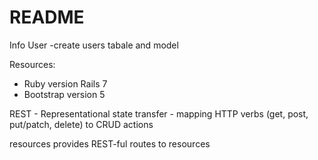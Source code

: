 # README

Info 
    User -create users tabale and model


Resources:

* Ruby version Rails 7 
* Bootstrap version 5


REST - Representational state transfer - mapping HTTP verbs (get, post, put/patch, delete) to CRUD actions

resources provides REST-ful routes to resources 
